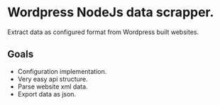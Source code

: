 # Wordpress NodeJs data scrapper.
Extract data as configured format from Wordpress built websites.

## Goals
* Configuration implementation.
* Very easy api structure.
* Parse website xml data.
* Export data as json.